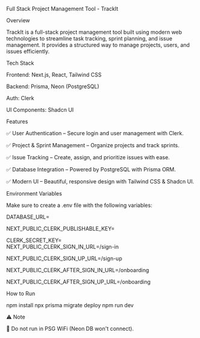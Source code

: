 Full Stack Project Management Tool - TrackIt

Overview

TrackIt is a full-stack project management tool built using modern web technologies to streamline task tracking, sprint planning, and issue management. It provides a structured way to manage projects, users, and issues efficiently.

Tech Stack

Frontend: Next.js, React, Tailwind CSS

Backend: Prisma, Neon (PostgreSQL)

Auth: Clerk

UI Components: Shadcn UI

Features

✅ User Authentication – Secure login and user management with Clerk.<br>

✅ Project & Sprint Management – Organize projects and track sprints.<br>

✅ Issue Tracking – Create, assign, and prioritize issues with ease.<br>

✅ Database Integration – Powered by PostgreSQL with Prisma ORM.<br>

✅ Modern UI – Beautiful, responsive design with Tailwind CSS & Shadcn UI.<br>


Environment Variables

Make sure to create a .env file with the following variables:

DATABASE_URL=
<br>

NEXT_PUBLIC_CLERK_PUBLISHABLE_KEY=
<br>

CLERK_SECRET_KEY=
<br>
NEXT_PUBLIC_CLERK_SIGN_IN_URL=/sign-in
<br>

NEXT_PUBLIC_CLERK_SIGN_UP_URL=/sign-up
<br>

NEXT_PUBLIC_CLERK_AFTER_SIGN_IN_URL=/onboarding
<br>

NEXT_PUBLIC_CLERK_AFTER_SIGN_UP_URL=/onboarding
<br>

How to Run


npm install
npx prisma migrate deploy
npm run dev

⚠️ Note

🚫 Do not run in PSG WiFi (Neon DB won't connect).
